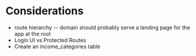 # Considerations

- route hierarchy
-- domain should probably serve a landing page for the app at the root
- Login UI vs Protected Routes
- Create an income_categories table
